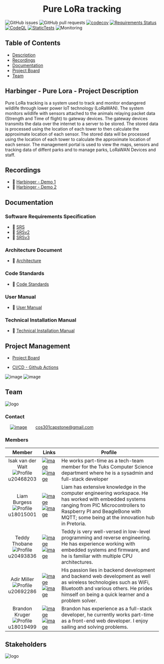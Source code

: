 <h1 align="center"> Pure LoRa tracking </h1>

![GitHub issues](https://img.shields.io/github/issues/COS301-SE-2022/Pure-LoRa-Tracking)
![GitHub pull requests](https://img.shields.io/github/issues-pr/COS301-SE-2022/Pure-LoRa-Tracking)
[![codecov](https://codecov.io/gh/COS301-SE-2022/Pure-LoRa-Tracking/branch/dev/graph/badge.svg?token=2BANYONTYU)](https://codecov.io/gh/COS301-SE-2022/Pure-LoRa-Tracking)
[![Requirements Status](https://requires.io/github/COS301-SE-2022/Pure-LoRa-Tracking/requirements.svg?branch=master)](https://requires.io/github/COS301-SE-2022/Pure-LoRa-Tracking/requirements/?branch=master)
[![CodeQL](https://github.com/COS301-SE-2022/Pure-LoRa-Tracking/actions/workflows/codeql-analysis.yml/badge.svg?branch=main)](https://github.com/COS301-SE-2022/Pure-LoRa-Tracking/actions/workflows/codeql-analysis.yml)
[![StaticTests](https://github.com/COS301-SE-2022/Pure-LoRa-Tracking/actions/workflows/tests.yml/badge.svg?branch=main)](https://github.com/COS301-SE-2022/Pure-LoRa-Tracking/actions/workflows/tests.yml)
![Monitoring](https://img.shields.io/website?down_color=lightgrey&down_message=Awaiting%20Website&up_color=green&up_message=online&url=https%3A%2F%2Fdd)

## Table of Contents

- [Description](#harbinger---pure-lora---project-description)
- [Recordings](#recordings)
- [Documentation](#documentation)
- [Project Board](#project-management)
- [Team](#team)

## Harbinger - Pure Lora - Project Description

Pure LoRa tracking is a system used to track and monitor endangered wildlife through lower power IoT technology (LoRaWAN). The system monitors wildlife with sensors attached to the animals relaying packet data (Strength and Time of flight) to gateway devices. The gateway devices transmits the data over the internet to a server to be stored. The stored data is processed using the location of each tower to then calculate the approximate location of each sensor.
The stored data will be processed using the location of each tower to calculate the approximate location of each sensor. The management portal is used to view the maps, sensors and tracking data of diffent parks and to manage parks, LoRaWAN Devices and staff.

## Recordings

- :camera_flash: [Harbinger - Demo 1](https://drive.google.com/file/d/1zug-8h2NstFJNKIpBGP23iTfKXIWgtUo/view?usp=sharing)
- :camera_flash: [Harbinger - Demo 2](https://drive.google.com/file/d/1Pe_EokRQlYhefhzOU6qfEsrA-hvo5QeV/view?usp=sharing)

## Documentation
### Software Requirements Specification

- :page_facing_up: [SRS](https://drive.google.com/file/d/1a1RQ9-xLiTGsoO_IeGYjuLcxdcRsmpWq/view?usp=sharing)
- :page_facing_up: [SRSv2](https://docs.google.com/document/d/1iB8b3PwAmHHcAPs7BiSs-qX_pEkU6hwMHUP7TDdyNbw/edit?usp=sharing)
- :page_facing_up: [SRSv3](https://docs.google.com/document/d/15dGFRXU--YrdW5iTKfGhxVrCDs4SI2uyBP4ti5icebU/edit?usp=sharing)

### Architecture Document
- :page_facing_up: [Architecture](https://docs.google.com/document/d/1yIKPLw0YxICpEz6G6eON0RUFVmHae7cDEOZKa30TSBE/edit?usp=sharing)

### Code Standards
- :page_facing_up: [Code Standards](https://docs.google.com/document/d/1G3QiqZOcYkADzISHjRgRgyD78xO2hYdl-uxM_Y1mKHc/edit?usp=sharing)

### User Manual
- :page_facing_up: [User Manual](https://drive.google.com/file/d/1tIHMw2GaSdJPM_yBbQfdWs-VHG6oBDFK/view?usp=sharing)

### Technical Installation Manual
- :page_facing_up: [Technical Installation Manual](https://docs.google.com/document/d/1C9NbFtZF1AaECv-r9lJ2Hz2xMDL-6hCEVVsvSA1ZF-w/edit?usp=sharing)

## Project Management

- [Project Board](https://github.com/COS301-SE-2022/Pure-LoRa-Tracking/projects/1)

- [CI/CD - Github Actions](https://github.com/COS301-SE-2022/Pure-LoRa-Tracking/actions)

![image](https://img.shields.io/badge/GitHub-100000?style=for-the-badge&logo=github&logoColor=white)
![image](https://img.shields.io/badge/GitHub_Actions-2088FF?style=for-the-badge&logo=github-actions&logoColor=white)

## Team

![logo](https://drive.google.com/uc?export=view&id=1p7xh85N_RIHZgjrsFipEk8ks_rPEJPON)

### Contact

&nbsp;&nbsp;&nbsp;&nbsp;[![image](https://img.shields.io/badge/Gmail-D14836?style=for-the-badge&logo=gmail&logoColor=white)](mailto:cos301capstone@gmail.com?subject[GitHub])
&nbsp;&nbsp;&nbsp;&nbsp;&nbsp; cos301capstone@gmail.com

### Members

| Member | Links | Profile |
|:-:|-|-|
| Isak van der Walt <br> ![Profile](https://drive.google.com/uc?export=view&id=1Nfu41I9tZmKfy-nFW8qGrGEJ-5Uev4WU)<br> u20468203| [![image](https://img.shields.io/badge/LinkedIn-0077B5?style=for-the-badge&logo=linkedin&logoColor=white "LinkedIn Profile")](https://www.linkedin.com/in/isakvdw/) <br> [![image](https://img.shields.io/badge/GitHub-100000?style=for-the-badge&logo=github&logoColor=white "Github Profile")](https://github.com/Isakvdw) | He works part-time as a tech-team member for the Tuks Computer Science department where he is a sysadmin and full-stack developer |
| Liam Burgess <br> ![Profile](https://drive.google.com/uc?export=view&id=1cSww24jTJrvRd8AKAdL8iYmgyrdbgCT8)<br> u18015001| [![image](https://img.shields.io/badge/LinkedIn-0077B5?style=for-the-badge&logo=linkedin&logoColor=white "LinkedIn Profile")](https://www.linkedin.com/in/LiamBurgesss/) <br> [![image](https://img.shields.io/badge/GitHub-100000?style=for-the-badge&logo=github&logoColor=white "Github Profile")](https://github.com/LiamB299) | Liam has extensive knowledge in the computer engineering workspace. He has worked with embedded systems ranging from PIC Microcontrollers to Raspberry PI and BeagleBone with MQTT; some being at the innovation hub in Pretoria. |
|Teddy Thobane <br> ![Profile](https://drive.google.com/uc?export=view&id=1fNcv90m_aKA_c8yvIj1WAcyIqyJhlgQD)<br> u20493836| [![image](https://img.shields.io/badge/LinkedIn-0077B5?style=for-the-badge&logo=linkedin&logoColor=white "LinkedIn Profile")](https://www.linkedin.com/in/theodore-thobane-02018b238/) <br> [![image](https://img.shields.io/badge/GitHub-100000?style=for-the-badge&logo=github&logoColor=white "Github Profile")](https://github.com/0x0L0RD) | Teddy is very well-versed in low-level programming and reverse engineering. He has experience working with embedded systems and firmware, and he is familiar with multiple CPU architectures.  |
|Adir Miller <br> ![Profile](https://drive.google.com/uc?export=view&id=1qRxiK2-Gk64bCutIAO6jq8w7z9NsyZud)<br> u20692286| [![image](https://img.shields.io/badge/LinkedIn-0077B5?style=for-the-badge&logo=linkedin&logoColor=white "LinkedIn Profile")](https://www.linkedin.com/in/adir-miller/) <br> [![image](https://img.shields.io/badge/GitHub-100000?style=for-the-badge&logo=github&logoColor=white "Github Profile")](https://github.com/MildogMiller) | His passion lies in backend development and backend web development as well as wireless technologies such as WiFi, Bluetooth and various others. He prides himself on being a quick learner and a problem solver.  |
|Brandon Kruger <br> ![Profile](https://drive.google.com/uc?export=view&id=1TkCZOTRm0SdvbHlVEQDa-3k8XzIzMtSj)<br> u18019499| [![image](https://img.shields.io/badge/LinkedIn-0077B5?style=for-the-badge&logo=linkedin&logoColor=white "LinkedIn Profile")](https://www.linkedin.com/in/brandon-kruger/) <br> [![image](https://img.shields.io/badge/GitHub-100000?style=for-the-badge&logo=github&logoColor=white "Github Profile")](https://github.com/brandon-c-k) | Brandon has experience as a full-stack developer, he currently works part-time as a front-end web developer. I enjoy sailing and solving problems. |

## Stakeholders

![logo](https://drive.google.com/uc?export=view&id=13Y59BjOoeLKtbZSmDV_XXzgq94GKiym4)
